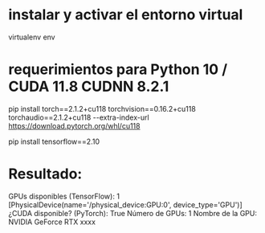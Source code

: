 # instalar y activar el entorno virtual
virtualenv env

# requerimientos para Python 10 / CUDA 11.8 CUDNN 8.2.1
pip install torch==2.1.2+cu118 torchvision==0.16.2+cu118 torchaudio==2.1.2+cu118 --extra-index-url https://download.pytorch.org/whl/cu118

pip install tensorflow==2.10 

# Resultado:
GPUs disponibles (TensorFlow): 1
[PhysicalDevice(name='/physical_device:GPU:0', device_type='GPU')]
¿CUDA disponible? (PyTorch): True
Número de GPUs: 1
Nombre de la GPU: NVIDIA GeForce RTX xxxx